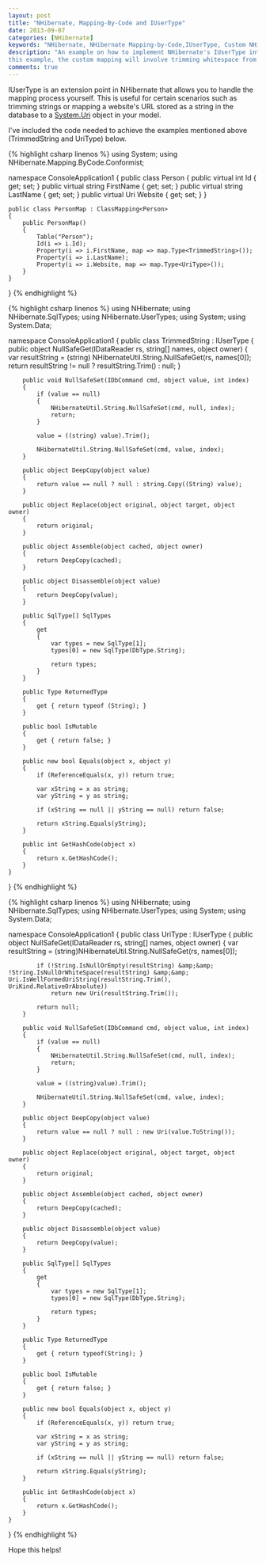 ```yaml
---
layout: post
title: "NHibernate, Mapping-By-Code and IUserType"
date: 2013-09-07
categories: [NHibernate]
keywords: "NHibernate, NHibernate Mapping-by-Code,IUserType, Custom NHibernate Mapping, Extending NHibernate, "
description: "An example on how to implement NHibernate's IUserType interface to extend NHibernate's default mapping. In 
this example, the custom mapping will involve trimming whitespace from string fields coming from a database."
comments: true
---
```

IUserType is an extension point in NHibernate that allows you to handle the mapping process yourself. This is useful for
certain scenarios such as trimming strings or mapping a website's URL stored as a string in the database to a
[System.Uri](http://msdn.microsoft.com/en-us/library/system.uri.aspx "System.Uri") object in your model.

I've included the code needed to achieve the examples mentioned above (TrimmedString and UriType) below.

{% highlight csharp linenos %}
using System;
using NHibernate.Mapping.ByCode.Conformist;

namespace ConsoleApplication1
{
    public class Person
    {
         public virtual int Id { get; set; }
         public virtual string FirstName { get; set; } 
        public virtual string LastName { get; set; }
        public virtual Uri Website { get; set; }
    }

    public class PersonMap : ClassMapping<Person>
    {
        public PersonMap()
        {
            Table("Person");
            Id(i => i.Id);
            Property(i => i.FirstName, map => map.Type<TrimmedString>());
            Property(i => i.LastName);
            Property(i => i.Website, map => map.Type<UriType>());
        }
    }
}
{% endhighlight %}

{% highlight csharp linenos %}
using NHibernate;
using NHibernate.SqlTypes;
using NHibernate.UserTypes;
using System;
using System.Data;

namespace ConsoleApplication1
{
    public class TrimmedString : IUserType
    {
        public object NullSafeGet(IDataReader rs, string[] names, object owner)
        {
            var resultString = (string) NHibernateUtil.String.NullSafeGet(rs, names[0]);
            return resultString != null ? resultString.Trim() : null;
        }

        public void NullSafeSet(IDbCommand cmd, object value, int index)
        {
            if (value == null)
            {
                NHibernateUtil.String.NullSafeSet(cmd, null, index);
                return;
            }

            value = ((string) value).Trim();

            NHibernateUtil.String.NullSafeSet(cmd, value, index);
        }

        public object DeepCopy(object value)
        {
            return value == null ? null : string.Copy((String) value);
        }

        public object Replace(object original, object target, object owner)
        {
            return original;
        }

        public object Assemble(object cached, object owner)
        {
            return DeepCopy(cached);
        }

        public object Disassemble(object value)
        {
            return DeepCopy(value);
        }

        public SqlType[] SqlTypes
        {
            get
            {
                var types = new SqlType[1];
                types[0] = new SqlType(DbType.String);

                return types;
            }
        }

        public Type ReturnedType
        {
            get { return typeof (String); }
        }

        public bool IsMutable
        {
            get { return false; }
        }

        public new bool Equals(object x, object y)
        {
            if (ReferenceEquals(x, y)) return true;

            var xString = x as string;
            var yString = y as string;
            
            if (xString == null || yString == null) return false;

            return xString.Equals(yString);
        }

        public int GetHashCode(object x)
        {
            return x.GetHashCode();
        }
    }
}
{% endhighlight %}

{% highlight csharp linenos %}
using NHibernate;
using NHibernate.SqlTypes;
using NHibernate.UserTypes;
using System;
using System.Data;

namespace ConsoleApplication1
{
    public class UriType : IUserType
    {
        public object NullSafeGet(IDataReader rs, string[] names, object owner)
        {
            var resultString = (string)NHibernateUtil.String.NullSafeGet(rs, names[0]);

            if (!String.IsNullOrEmpty(resultString) &amp;&amp; !String.IsNullOrWhiteSpace(resultString) &amp;&amp; Uri.IsWellFormedUriString(resultString.Trim(), UriKind.RelativeOrAbsolute))
                return new Uri(resultString.Trim());

            return null;
        }

        public void NullSafeSet(IDbCommand cmd, object value, int index)
        {
            if (value == null)
            {
                NHibernateUtil.String.NullSafeSet(cmd, null, index);
                return;
            }

            value = ((string)value).Trim();

            NHibernateUtil.String.NullSafeSet(cmd, value, index);
        }

        public object DeepCopy(object value)
        {
            return value == null ? null : new Uri(value.ToString());
        }

        public object Replace(object original, object target, object owner)
        {
            return original;
        }

        public object Assemble(object cached, object owner)
        {
            return DeepCopy(cached);
        }

        public object Disassemble(object value)
        {
            return DeepCopy(value);
        }

        public SqlType[] SqlTypes
        {
            get
            {
                var types = new SqlType[1];
                types[0] = new SqlType(DbType.String);

                return types;
            }
        }

        public Type ReturnedType
        {
            get { return typeof(String); }
        }

        public bool IsMutable
        {
            get { return false; }
        }

        public new bool Equals(object x, object y)
        {
            if (ReferenceEquals(x, y)) return true;

            var xString = x as string;
            var yString = y as string;
            
            if (xString == null || yString == null) return false;

            return xString.Equals(yString);
        }

        public int GetHashCode(object x)
        {
            return x.GetHashCode();
        }
    }
}
{% endhighlight %}

Hope this helps!
